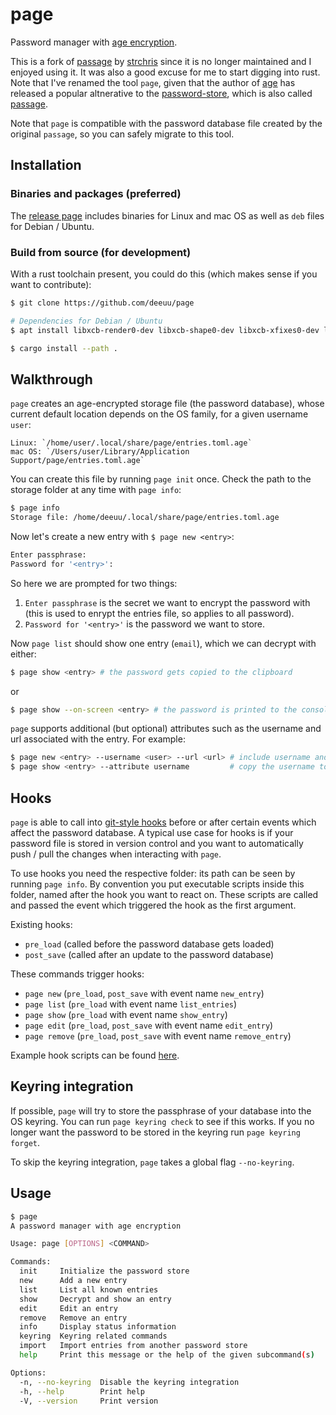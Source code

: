 # page

Password manager with [age encryption](https://age-encryption.org/).

This is a fork of [passage](https://github.com/stchris/passage) by [strchris](https://github.com/stchris) since it is no longer maintained and I enjoyed using it. It was also a good excuse for me to start digging into rust. Note that I've renamed the tool `page`, given that the author of [age](https://age-encryption.org/) has released a popular altnerative to the [password-store](https://www.passwordstore.org/), which is also called [passage](https://github.com/FiloSottile/passage).

Note that `page` is compatible with the password database file created by the original `passage`, so you can safely migrate to this tool.

## Installation

### Binaries and packages (preferred)

The [release page](https://github.com/deeuu/page) includes binaries for Linux and mac OS as well as `deb` files for Debian / Ubuntu.

### Build from source (for development)

With a rust toolchain present, you could do this (which makes sense if you want to contribute):

```bash
$ git clone https://github.com/deeuu/page

# Dependencies for Debian / Ubuntu
$ apt install libxcb-render0-dev libxcb-shape0-dev libxcb-xfixes0-dev libdbus-1-dev

$ cargo install --path .
```

## Walkthrough

`page` creates an age-encrypted storage file (the password database), whose current default location depends on the OS family, for a given username `user`:

    Linux: `/home/user/.local/share/page/entries.toml.age`
    mac OS: `/Users/user/Library/Application Support/page/entries.toml.age`

You can create this file by running `page init` once. Check the path to the storage folder at any time with `page info`:

```bash
$ page info
Storage file: /home/deeuu/.local/share/page/entries.toml.age
```

Now let's create a new entry with `$ page new <entry>`:

```bash
Enter passphrase:
Password for '<entry>':
```

So here we are prompted for two things:

1. `Enter passphrase` is the secret we want to encrypt the password with (this is used to enrypt the entries file, so applies to all password).
2. `Password for '<entry>'` is the password we want to store.

Now `page list` should show one entry (`email`), which we can decrypt with either:

```bash
$ page show <entry> # the password gets copied to the clipboard
```

or

```bash
$ page show --on-screen <entry> # the password is printed to the console
```

`page` supports additional (but optional) attributes such as the username and url associated with the entry. For example:

```bash
$ page new <entry> --username <user> --url <url> # include username and url
$ page show <entry> --attribute username         # copy the username to the clipboard
```

## Hooks

`page` is able to call into [git-style hooks](https://git-scm.com/book/uz/v2/Customizing-Git-Git-Hooks) before or after certain events which affect the password database. A typical use case for hooks is if your password file is stored in version control and you want to automatically push / pull the changes when interacting with `page`.

To use hooks you need the respective folder: its path can be seen by running `page info`. By convention you put executable scripts inside this folder, named after the hook you want to react on. These scripts are called and passed the event which triggered the hook as the first argument.

Existing hooks:

* `pre_load` (called before the password database gets loaded)
* `post_save` (called after an update to the password database)

These commands trigger hooks:

* `page new` (`pre_load`, `post_save` with event name `new_entry`)
* `page list` (`pre_load` with event name `list_entries`)
* `page show` (`pre_load` with event name `show_entry`)
* `page edit` (`pre_load`, `post_save` with event name `edit_entry`)
* `page remove` (`pre_load`, `post_save` with event name `remove_entry`)

Example hook scripts can be found [here](https://github.com/deeuu/page/tree/main/example_hooks).

## Keyring integration

If possible, `page` will try to store the passphrase of your database into the OS keyring. You can run `page keyring check` to see if this works. If you no longer want the password to be stored in the keyring run `page keyring forget`.

To skip the keyring integration, `page` takes a global flag `--no-keyring`.

## Usage

```bash
$ page
A password manager with age encryption

Usage: page [OPTIONS] <COMMAND>

Commands:
  init     Initialize the password store
  new      Add a new entry
  list     List all known entries
  show     Decrypt and show an entry
  edit     Edit an entry
  remove   Remove an entry
  info     Display status information
  keyring  Keyring related commands
  import   Import entries from another password store
  help     Print this message or the help of the given subcommand(s)

Options:
  -n, --no-keyring  Disable the keyring integration
  -h, --help        Print help
  -V, --version     Print version
```

